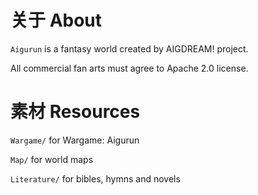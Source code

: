 # 关于 About
`Aigurun` is a fantasy world created by AIGDREAM! project.

All commercial fan arts must agree to Apache 2.0 license.



# 素材 Resources
`Wargame/` for Wargame: Aigurun

`Map/` for world maps

`Literature/` for bibles, hymns and novels
